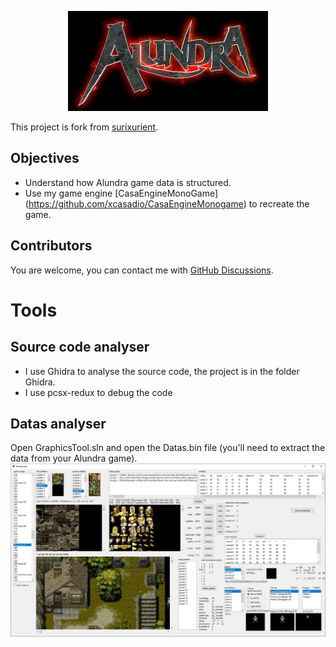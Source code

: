 <p align="center">
  <img src="./gitHub/alundra-logo.jpg">
</p>

This project is fork from [surixurient](https://github.com/surixurient/alundra).

## Objectives
- Understand how Alundra game data is structured.
- Use my game engine [CasaEngineMonoGame] (https://github.com/xcasadio/CasaEngineMonogame) to recreate the game.

## Contributors
You are welcome, you can contact me with [GitHub Discussions](https://github.com/xcasadio/alundra-datas-analyser/discussions).

# Tools
## Source code analyser
- I use Ghidra to analyse the source code, the project is in the folder Ghidra.
- I use pcsx-redux to debug the code

## Datas analyser
Open GraphicsTool.sln and open the Datas.bin file (you'll need to extract the data from your Alundra game).
![Screenshot of GraphicsTool](/gitHub/GraphisTool_screenshot.jpg)

